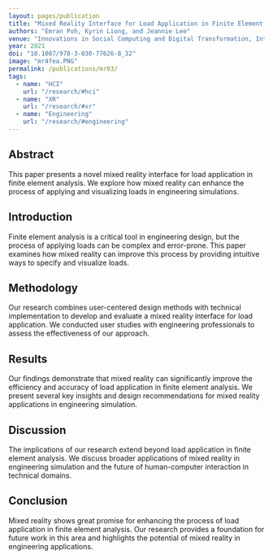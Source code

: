 ```yaml
---
layout: pages/publication
title: "Mixed Reality Interface for Load Application in Finite Element Analysis"
authors: "Emran Poh, Kyrin Liong, and Jeannie Lee"
venue: "Innovations in Social Computing and Digital Transformation, International Conference on Human-Computer Interaction 2021"
year: 2021
doi: "10.1007/978-3-030-77626-8_32"
image: "mr4fea.PNG"
permalink: /publications/mr03/
tags:
  - name: "HCI"
    url: "/research/#hci"
  - name: "XR"
    url: "/research/#xr"
  - name: "Engineering"
    url: "/research/#engineering"
---
```


## Abstract

This paper presents a novel mixed reality interface for load application in finite element analysis. We explore how mixed reality can enhance the process of applying and visualizing loads in engineering simulations.

## Introduction

Finite element analysis is a critical tool in engineering design, but the process of applying loads can be complex and error-prone. This paper examines how mixed reality can improve this process by providing intuitive ways to specify and visualize loads.

## Methodology

Our research combines user-centered design methods with technical implementation to develop and evaluate a mixed reality interface for load application. We conducted user studies with engineering professionals to assess the effectiveness of our approach.

## Results

Our findings demonstrate that mixed reality can significantly improve the efficiency and accuracy of load application in finite element analysis. We present several key insights and design recommendations for mixed reality applications in engineering simulation.

## Discussion

The implications of our research extend beyond load application in finite element analysis. We discuss broader applications of mixed reality in engineering simulation and the future of human-computer interaction in technical domains.

## Conclusion

Mixed reality shows great promise for enhancing the process of load application in finite element analysis. Our research provides a foundation for future work in this area and highlights the potential of mixed reality in engineering applications. 